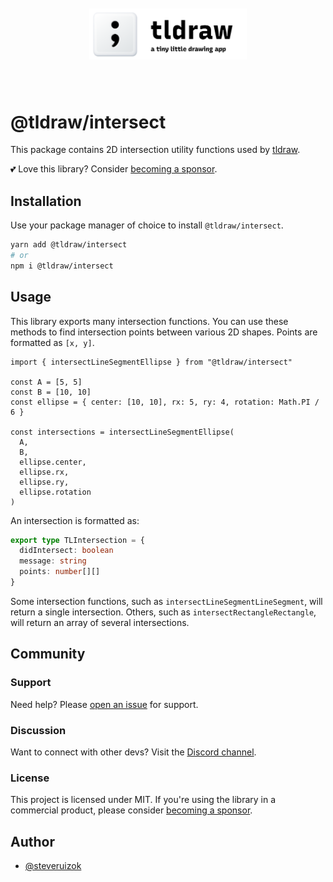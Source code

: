 <div style="text-align: center; transform: scale(.5);">
  <img src="card-repo.png"/>
</div>

# @tldraw/intersect

This package contains 2D intersection utility functions used by [tldraw](https://tldraw.com).

💕 Love this library? Consider [becoming a sponsor](https://github.com/sponsors/steveruizok?frequency=recurring&sponsor=steveruizok).

## Installation

Use your package manager of choice to install `@tldraw/intersect`.

```bash
yarn add @tldraw/intersect
# or
npm i @tldraw/intersect
```

## Usage

This library exports many intersection functions. You can use these methods to find intersection points between various 2D shapes. Points are formatted as `[x, y]`.

```tsx
import { intersectLineSegmentEllipse } from "@tldraw/intersect"

const A = [5, 5]
const B = [10, 10]
const ellipse = { center: [10, 10], rx: 5, ry: 4, rotation: Math.PI / 6 }

const intersections = intersectLineSegmentEllipse(
  A,
  B,
  ellipse.center,
  ellipse.rx,
  ellipse.ry,
  ellipse.rotation
)
```

An intersection is formatted as:

```ts
export type TLIntersection = {
  didIntersect: boolean
  message: string
  points: number[][]
}
```

Some intersection functions, such as `intersectLineSegmentLineSegment`, will return a single intersection. Others, such as `intersectRectangleRectangle`, will return an array of several intersections.

## Community

### Support

Need help? Please [open an issue](https://github.com/tldraw/intersect/issues/new) for support.

### Discussion

Want to connect with other devs? Visit the [Discord channel](https://discord.gg/s4FXZ6fppJ).

### License

This project is licensed under MIT. If you're using the library in a commercial product, please consider [becoming a sponsor](https://github.com/sponsors/steveruizok?frequency=recurring&sponsor=steveruizok).

## Author

- [@steveruizok](https://twitter.com/steveruizok)
